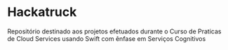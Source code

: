 # Hackatruck
Repositório destinado aos projetos efetuados durante o Curso de Praticas de Cloud Services usando Swift com ênfase em Serviços Cognitivos

